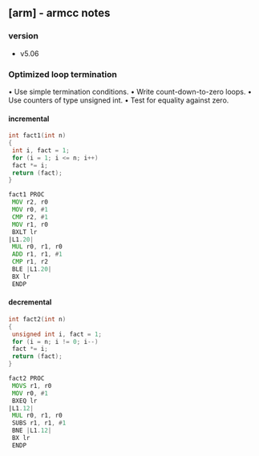 ## [arm] - armcc notes

### version
- v5.06

### Optimized loop termination
• Use simple termination conditions.
• Write count-down-to-zero loops.
• Use counters of type unsigned int.
• Test for equality against zero.

#### incremental
```c
int fact1(int n)
{
 int i, fact = 1;
 for (i = 1; i <= n; i++)
 fact *= i;
 return (fact);
}
```
```asm
fact1 PROC
 MOV r2, r0
 MOV r0, #1
 CMP r2, #1
 MOV r1, r0
 BXLT lr
|L1.20|
 MUL r0, r1, r0
 ADD r1, r1, #1
 CMP r1, r2
 BLE |L1.20|
 BX lr
 ENDP
```

#### decremental
```c
int fact2(int n)
{
 unsigned int i, fact = 1;
 for (i = n; i != 0; i--)
 fact *= i;
 return (fact);
}
```
```asm
fact2 PROC
 MOVS r1, r0
 MOV r0, #1
 BXEQ lr
|L1.12|
 MUL r0, r1, r0
 SUBS r1, r1, #1
 BNE |L1.12|
 BX lr
 ENDP
```


